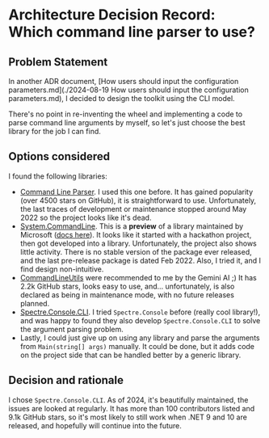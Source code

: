 # Architecture Decision Record: Which command line parser to use?

## Problem Statement

In another ADR document, [How users should input the configuration parameters.md](./2024-08-19 How users should input the configuration parameters.md), I decided to design the toolkit using the CLI model.

There's no point in re-inventing the wheel and implementing a code to parse command line arguments by myself, so let's just choose the best library for the job I can find.  

## Options considered

I found the following libraries:

- [Command Line Parser](https://github.com/commandlineparser/commandline). I used this one before. It has gained popularity (over 4500 stars on GitHub), it is straightforward to use. Unfortunately, the last traces of development or maintenance stopped around May 2022 so the project looks like it's dead.
- [System.CommandLine](https://github.com/dotnet/command-line-api). This is a **preview** of a library maintained by Microsoft ([docs here](https://learn.microsoft.com/en-us/dotnet/standard/commandline/)). It looks like it started with a hackathon project, then got developed into a library. Unfortunately, the project also shows little activity. There is no stable version of the package ever released, and the last pre-release package is dated Feb 2022. Also, I tried it, and I find design non-intuitive.
- [CommandLineUtils](https://github.com/natemcmaster/CommandLineUtils) were recommended to me by the Gemini AI ;) It has 2.2k GitHub stars, looks easy to use, and... unfortunately, is also declared as being in maintenance mode, with no future releases planned. 
- [Spectre.Console.CLI](https://spectreconsole.net/). I tried `Spectre.Console` before (really cool library!), and was happy to found they also develop `Spectre.Console.CLI` to solve the argument parsing problem.
- Lastly, I could just give up on using any library and parse the arguments from `Main(string[] args)` manually. It could be done, but it adds code on the project side that can be handled better by a generic library.

## Decision and rationale

I chose `Spectre.Console.CLI`. As of 2024, it's beautifully maintained, the issues are looked at regularly. It has more than 100 contributors listed and 9.1k GitHub stars, so it's most likely to still work when .NET 9 and 10 are released, and hopefully will continue into the future. 